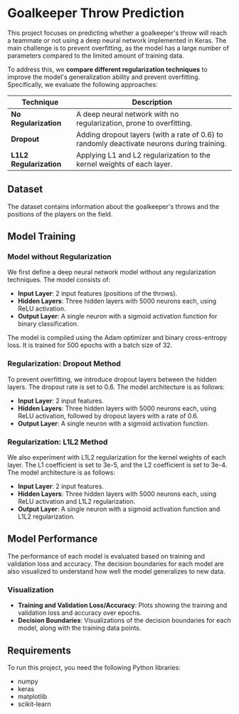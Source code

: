 # Goalkeeper Throw Prediction

This project focuses on predicting whether a goalkeeper's throw will reach a teammate or not using a deep neural network implemented in Keras. The main challenge is to prevent overfitting, as the model has a large number of parameters compared to the limited amount of training data.

To address this, we **compare different regularization techniques** to improve the model's generalization ability and prevent overfitting. Specifically, we evaluate the following approaches:

| Technique               | Description                                                                 |
|-------------------------|-----------------------------------------------------------------------------|
| **No Regularization**   | A deep neural network with no regularization, prone to overfitting.         |
| **Dropout**             | Adding dropout layers (with a rate of 0.6) to randomly deactivate neurons during training. |
| **L1L2 Regularization** | Applying L1 and L2 regularization to the kernel weights of each layer.      |


## Dataset

The dataset contains information about the goalkeeper's throws and the positions of the players on the field. 
## Model Training

### Model without Regularization

We first define a deep neural network model without any regularization techniques. The model consists of:

- **Input Layer**: 2 input features (positions of the throws).
- **Hidden Layers**: Three hidden layers with 5000 neurons each, using ReLU activation.
- **Output Layer**: A single neuron with a sigmoid activation function for binary classification.

The model is compiled using the Adam optimizer and binary cross-entropy loss. It is trained for 500 epochs with a batch size of 32.

### Regularization: Dropout Method

To prevent overfitting, we introduce dropout layers between the hidden layers. The dropout rate is set to 0.6. The model architecture is as follows:

- **Input Layer**: 2 input features.
- **Hidden Layers**: Three hidden layers with 5000 neurons each, using ReLU activation, followed by dropout layers with a rate of 0.6.
- **Output Layer**: A single neuron with a sigmoid activation function.

### Regularization: L1L2 Method

We also experiment with L1L2 regularization for the kernel weights of each layer. The L1 coefficient is set to 3e-5, and the L2 coefficient is set to 3e-4. The model architecture is as follows:

- **Input Layer**: 2 input features.
- **Hidden Layers**: Three hidden layers with 5000 neurons each, using ReLU activation and L1L2 regularization.
- **Output Layer**: A single neuron with a sigmoid activation function and L1L2 regularization.

## Model Performance

The performance of each model is evaluated based on training and validation loss and accuracy. The decision boundaries for each model are also visualized to understand how well the model generalizes to new data.

### Visualization

- **Training and Validation Loss/Accuracy**: Plots showing the training and validation loss and accuracy over epochs.
- **Decision Boundaries**: Visualizations of the decision boundaries for each model, along with the training data points.

## Requirements

To run this project, you need the following Python libraries:
- numpy
- keras
- matplotlib
- scikit-learn

